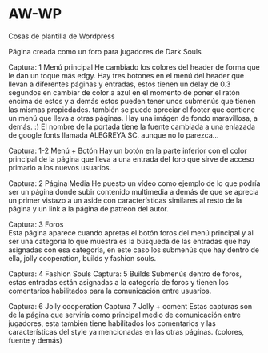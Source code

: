 # AW-WP
Cosas de plantilla de Wordpress

 Página creada como un foro para jugadores de Dark Souls
 
Captura: 1 Menú principal
He cambiado los colores del header de forma que le dan un toque más edgy.
Hay tres botones en el menú del header que llevan a diferentes páginas y entradas, estos tienen un delay de 0.3 segundos en cambiar de color a azul en el momento de poner el ratón encima de estos y a demás estos pueden tener unos submenús que tienen las mismas propiedades.
también se puede apreciar el footer que contiene un menú que lleva a otras páginas.
Hay una imágen de fondo maravillosa, a demás. :)
El nombre de la portada tiene la fuente cambiada a una enlazada de google fonts llamada ALEGREYA SC. aunque no lo parezca...

Captura: 1-2 Menú + Botón
Hay un botón en la parte inferior con el color principal de la página que lleva a una entrada del foro que sirve de acceso primario a los nuevos usuarios.

Captura: 2 Página Media
He puesto un vídeo como ejemplo de lo que podría ser un página donde subir contenido multimedia a demás de que se aprecia un primer vistazo a un aside con características similares al resto de la página y un link a la página de patreon del autor.

Captura: 3 Foros <br>
Esta página aparece cuando apretas el botón foros del menú principal y al ser una categoría lo que muestra es la búsqueda de las entradas que hay asignadas con esa categoría, en este caso los submenús que hay dentro de ella, jolly cooperation, builds y fashion souls.

Captura: 4 Fashion Souls
Captura: 5 Builds
Submenús dentro de foros, estas entradas están asignadas a la categoría de foros y tienen los comentarios habilitados para la comunicación entre usuarios.

Captura: 6 Jolly cooperation
Captura 7 Jolly + coment
Estas capturas son de la página que serviría como principal medio de comunicación entre jugadores, esta también tiene habilitados los comentarios y las características del style ya mencionadas en las otras páginas. (colores, fuente y demás)
